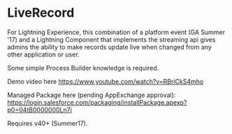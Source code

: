 # LiveRecord

For Lightning Experience, this combination of a platform event (GA Summer '17) and a Lightning Component that implements the streaming api gives admins the ability to make records update live when changed from any other application or user.

Some simple Process Builder knowledge is required.

Demo video here https://www.youtube.com/watch?v=RBriCkS4mho

Managed Package here (pending AppExchange approval):
https://login.salesforce.com/packaging/installPackage.apexp?p0=04tB0000000Ln7i



Requires v40+ (Summer17).